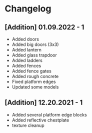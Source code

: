 # Changelog

## [Addition] 01.09.2022 - 1

* Added doors
* Added big doors (3x3)
* Added lantern
* Added glass trapdoor
* Added ladders
* Added fences
* Added fence gates
* Added rough concrete
* Fixed platform edges
* Updated some models

## [Addition] 12.20.2021 - 1

* Added several platform edge blocks
* Added reflective chestplate
* texture cleanup
